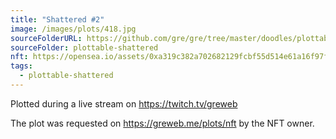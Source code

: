 ```yaml
---
title: "Shattered #2"
image: /images/plots/418.jpg
sourceFolderURL: https://github.com/gre/gre/tree/master/doodles/plottable-shattered
sourceFolder: plottable-shattered
nft: https://opensea.io/assets/0xa319c382a702682129fcbf55d514e61a16f97f9c/6000002
tags:
  - plottable-shattered
---
```


Plotted during a live stream on https://twitch.tv/greweb

The plot was requested on https://greweb.me/plots/nft by the NFT owner.
